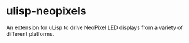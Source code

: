 # ulisp-neopixels
An extension for uLisp to drive NeoPixel LED displays from a variety of different platforms.

